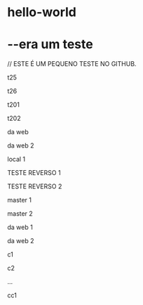 # hello-world
<h1> --era um teste</h1>

// ESTE É UM PEQUENO TESTE NO GITHUB.

<p>t25</p>
<p>t26</p>
<p>t201</p>
<p>t202</p>
<p>da web</p>
<p>da web 2</p>
<p>local 1</p>
<p>TESTE REVERSO 1</p>
<p>TESTE REVERSO 2</p>
<p>master 1</p>
<p>master 2</p>
<p>da web 1</p>
<p>da web 2</p>
<p>c1</p>
<p>c2</p>...
<p>cc1</p>



